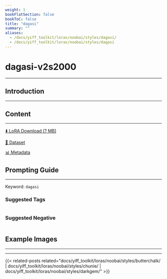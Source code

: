 ```yaml
---
weight: 1
bookFlatSection: false
bookToC: false
title: "dagasi"
summary: ""
aliases:
  - /docs/yiff_toolkit/loras/noobai/styles/dagasi/
  - /docs/yiff_toolkit/loras/noobai/styles/dagasi
---
```


<!--markdownlint-disable MD025 MD033 -->

# dagasi-v2s2000

---

## Introduction

---

## Content

---

[⬇️ LoRA Download (? MB)]()

[📐 Dataset]()

[📊 Metadata]()

## Prompting Guide

---

Keyword: `dagasi`

### Suggested Tags

```md
```

### Suggested Negative

```md
```

## Example Images

---

<div class="image-grid">
  <div class="image-grid-container">
    <a href="">
    </a>
    <a href="">
    </a>
  </div>
</div>

---

<!--
HUGO_SEARCH_EXCLUDE_START
-->
{{< related-posts related="docs/yiff_toolkit/loras/noobai/styles/butterchalk/ | docs/yiff_toolkit/loras/noobai/styles/chunie/ | docs/yiff_toolkit/loras/noobai/styles/darkgem/" >}}
<!--
HUGO_SEARCH_EXCLUDE_END
-->

